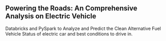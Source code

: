 ##  Powering the Roads: An Comprehensive Analysis on Electric Vehicle <br>
Databricks and PySpark to Analyze and Predict the Clean Alternative Fuel Vehicle Status of electric car and best conditions to drive in.


